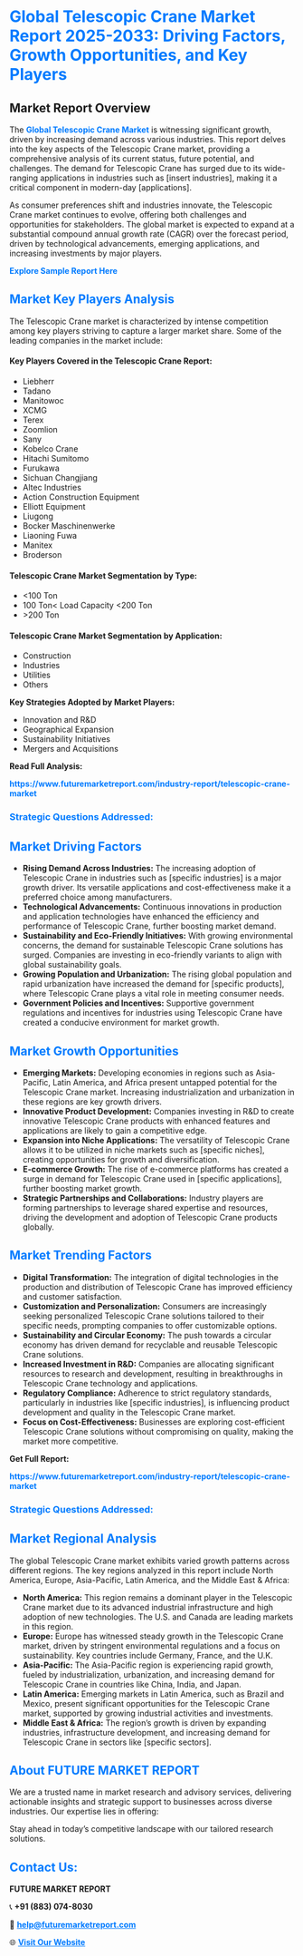 <h1 style="color: #007BFF;">Global Telescopic Crane Market Report 2025-2033: Driving Factors, Growth Opportunities, and Key Players</h1>

<section id="overview">
<h2>Market Report Overview</h2>
<p>The <a href="https://www.futuremarketreport.com/industry-report/telescopic-crane-market" style="color: #007BFF; text-decoration: none;"><strong>Global Telescopic Crane Market</strong></a> is witnessing significant growth, driven by increasing demand across various industries. This report delves into the key aspects of the Telescopic Crane market, providing a comprehensive analysis of its current status, future potential, and challenges. The demand for Telescopic Crane has surged due to its wide-ranging applications in industries such as [insert industries], making it a critical component in modern-day [applications].</p>
<p>As consumer preferences shift and industries innovate, the Telescopic Crane market continues to evolve, offering both challenges and opportunities for stakeholders. The global market is expected to expand at a substantial compound annual growth rate (CAGR) over the forecast period, driven by technological advancements, emerging applications, and increasing investments by major players.</p>
</section>

<section id="overview">
<p><a href="https://www.futuremarketreport.com/request-sample/reportId=105153" style="color: #007BFF; text-decoration: none;"><strong>Explore Sample Report Here</strong></a></p>
</section>

<section id="key-players">
<h2 style="color: #007BFF;">Market Key Players Analysis</h2>
<p>The Telescopic Crane market is characterized by intense competition among key players striving to capture a larger market share. Some of the leading companies in the market include:</p>
<h4>Key Players Covered in the Telescopic Crane Report:</h4>
<ul><li>Liebherr</li><li>Tadano</li><li>Manitowoc</li><li>XCMG</li><li>Terex</li><li>Zoomlion</li><li>Sany</li><li>Kobelco Crane</li><li>Hitachi Sumitomo</li><li>Furukawa</li><li>Sichuan Changjiang</li><li>Altec Industries</li><li>Action Construction Equipment</li><li>Elliott Equipment</li><li>Liugong</li><li>Bocker Maschinenwerke</li><li>Liaoning Fuwa</li><li>Manitex</li><li>Broderson</li></ul>
<h4>Telescopic Crane Market Segmentation by Type:</h4>
<ul><li>&lt;100 Ton</li><li>100 Ton&lt; Load Capacity &lt;200 Ton</li><li>&gt;200 Ton</li></ul>

<h4>Telescopic Crane Market Segmentation by Application:</h4>
<ul><li>Construction</li><li>Industries</li><li>Utilities</li><li>Others</li></ul>
<p><strong>Key Strategies Adopted by Market Players:</strong></p>
<ul>
<li>Innovation and R&D</li>
<li>Geographical Expansion</li>
<li>Sustainability Initiatives</li>
<li>Mergers and Acquisitions</li>
</ul>
</section>

<section>
<p><strong>Read Full Analysis: </strong></p><a href="https://www.futuremarketreport.com/industry-report/telescopic-crane-market" style="color: #007BFF; text-decoration: none;"><strong>https://www.futuremarketreport.com/industry-report/telescopic-crane-market</strong></a>
<h3 style="color: #007BFF;">Strategic Questions Addressed:</h3>
</section>

<section id="driving-factors">
<h2 style="color: #007BFF;">Market Driving Factors</h2>
<ul>
<li><strong>Rising Demand Across Industries:</strong> The increasing adoption of Telescopic Crane in industries such as [specific industries] is a major growth driver. Its versatile applications and cost-effectiveness make it a preferred choice among manufacturers.</li>
<li><strong>Technological Advancements:</strong> Continuous innovations in production and application technologies have enhanced the efficiency and performance of Telescopic Crane, further boosting market demand.</li>
<li><strong>Sustainability and Eco-Friendly Initiatives:</strong> With growing environmental concerns, the demand for sustainable Telescopic Crane solutions has surged. Companies are investing in eco-friendly variants to align with global sustainability goals.</li>
<li><strong>Growing Population and Urbanization:</strong> The rising global population and rapid urbanization have increased the demand for [specific products], where Telescopic Crane plays a vital role in meeting consumer needs.</li>
<li><strong>Government Policies and Incentives:</strong> Supportive government regulations and incentives for industries using Telescopic Crane have created a conducive environment for market growth.</li>
</ul>
</section>

<section id="growth-opportunities">
<h2 style="color: #007BFF;">Market Growth Opportunities</h2>
<ul>
<li><strong>Emerging Markets:</strong> Developing economies in regions such as Asia-Pacific, Latin America, and Africa present untapped potential for the Telescopic Crane market. Increasing industrialization and urbanization in these regions are key growth drivers.</li>
<li><strong>Innovative Product Development:</strong> Companies investing in R&D to create innovative Telescopic Crane products with enhanced features and applications are likely to gain a competitive edge.</li>
<li><strong>Expansion into Niche Applications:</strong> The versatility of Telescopic Crane allows it to be utilized in niche markets such as [specific niches], creating opportunities for growth and diversification.</li>
<li><strong>E-commerce Growth:</strong> The rise of e-commerce platforms has created a surge in demand for Telescopic Crane used in [specific applications], further boosting market growth.</li>
<li><strong>Strategic Partnerships and Collaborations:</strong> Industry players are forming partnerships to leverage shared expertise and resources, driving the development and adoption of Telescopic Crane products globally.</li>
</ul>
</section>

<section id="trending-factors">
<h2 style="color: #007BFF;">Market Trending Factors</h2>
<ul>
<li><strong>Digital Transformation:</strong> The integration of digital technologies in the production and distribution of Telescopic Crane has improved efficiency and customer satisfaction.</li>
<li><strong>Customization and Personalization:</strong> Consumers are increasingly seeking personalized Telescopic Crane solutions tailored to their specific needs, prompting companies to offer customizable options.</li>
<li><strong>Sustainability and Circular Economy:</strong> The push towards a circular economy has driven demand for recyclable and reusable Telescopic Crane solutions.</li>
<li><strong>Increased Investment in R&D:</strong> Companies are allocating significant resources to research and development, resulting in breakthroughs in Telescopic Crane technology and applications.</li>
<li><strong>Regulatory Compliance:</strong> Adherence to strict regulatory standards, particularly in industries like [specific industries], is influencing product development and quality in the Telescopic Crane market.</li>
<li><strong>Focus on Cost-Effectiveness:</strong> Businesses are exploring cost-efficient Telescopic Crane solutions without compromising on quality, making the market more competitive.</li>
</ul>
</section>

<section>
<p><strong>Get Full Report: </strong></p><a href="https://www.futuremarketreport.com/industry-report/telescopic-crane-market" style="color: #007BFF; text-decoration: none;"><strong>https://www.futuremarketreport.com/industry-report/telescopic-crane-market</strong></a>
<h3 style="color: #007BFF;">Strategic Questions Addressed:</h3>
</section>


<section id="regional-analysis">
<h2 style="color: #007BFF;">Market Regional Analysis</h2>
<p>The global Telescopic Crane market exhibits varied growth patterns across different regions. The key regions analyzed in this report include North America, Europe, Asia-Pacific, Latin America, and the Middle East & Africa:</p>
<ul>
<li><strong>North America:</strong> This region remains a dominant player in the Telescopic Crane market due to its advanced industrial infrastructure and high adoption of new technologies. The U.S. and Canada are leading markets in this region.</li>
<li><strong>Europe:</strong> Europe has witnessed steady growth in the Telescopic Crane market, driven by stringent environmental regulations and a focus on sustainability. Key countries include Germany, France, and the U.K.</li>
<li><strong>Asia-Pacific:</strong> The Asia-Pacific region is experiencing rapid growth, fueled by industrialization, urbanization, and increasing demand for Telescopic Crane in countries like China, India, and Japan.</li>
<li><strong>Latin America:</strong> Emerging markets in Latin America, such as Brazil and Mexico, present significant opportunities for the Telescopic Crane market, supported by growing industrial activities and investments.</li>
<li><strong>Middle East & Africa:</strong> The region’s growth is driven by expanding industries, infrastructure development, and increasing demand for Telescopic Crane in sectors like [specific sectors].</li>
</ul>
</section>

<footer>
<h2 style="color: #007BFF;">About FUTURE MARKET REPORT</h2>
<p>We are a trusted name in market research and advisory services, delivering actionable insights and strategic support to businesses across diverse industries. Our expertise lies in offering:</p>

<p>Stay ahead in today’s competitive landscape with our tailored research solutions.</p>

<h2 style="color: #007BFF;">Contact Us:</h2>
<p><strong>FUTURE MARKET REPORT</strong></p>
<p>📞 <strong>+91 (883) 074-8030</strong></p>
<p>📧 <strong><a href="mailto:help@futuremarketreport.com" style="color: #007BFF;">help@futuremarketreport.com</a></strong></p>
<p>🌐 <strong><a href="https://www.futuremarketreport.com/" style="color: #007BFF;">Visit Our Website</a></strong></p>
</footer>